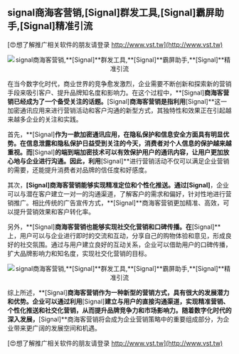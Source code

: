 ## **signal商海客营销,**[Signal]**群发工具,**[Signal]**霸屏助手,**[Signal]**精准引流**

[😍想了解推广相关软件的朋友请登录 http://www.vst.tw](http://www.vst.tw)

 <center><img src="https://vst.tw/MP4/tuiguang/png/0.png" alt="signal商海客营销,**[Signal]**群发工具,**[Signal]**霸屏助手,**[Signal]**精准引流"></center>

在当今数字化时代，商业世界的竞争愈发激烈，企业需要不断创新和探索新的营销手段来吸引客户、提升品牌知名度和影响力。在这个过程中，**[Signal]**商海客营销已经成为了一个备受关注的话题。**[Signal]**商海客营销是指利用**[Signal]**这一加密通讯应用来进行营销活动和客户沟通的新型方式，其独特性和效果正在引起越来越多企业的关注和实践。

首先，**[Signal]**作为一款加密通讯应用，在隐私保护和信息安全方面具有明显优势。在信息泄露和隐私保护日益受到关注的今天，消费者对个人信息的保护越来越重视。而**[Signal]**的端到端加密技术可以有效保护用户的通讯内容，让用户更加放心地与企业进行沟通。因此，利用**[Signal]**进行营销活动不仅可以满足企业营销的需要，还能提升消费者对品牌的信任度和好感度。

其次，**[Signal]**商海客营销能够实现精准定位和个性化推送。通过**[Signal]**，企业可以与潜在客户建立一对一的沟通渠道，了解客户的需求和偏好，针对性地进行营销推广。相比传统的广告宣传方式，**[Signal]**商海客营销更加精准、高效，可以提升营销效果和客户转化率。

另外，**[Signal]**商海客营销也能够实现社交化营销和口碑传播。在**[Signal]**上，用户可以与企业进行即时的交流和互动，分享自己的购物体验和意见，形成良好的社交氛围。通过与用户建立良好的互动关系，企业可以借助用户的口碑传播，扩大品牌影响力和知名度，实现社交化营销的目标。

 <center><img src="https://vst.tw/MP4/tuiguang/png/0.png" alt="signal商海客营销,**[Signal]**群发工具,**[Signal]**霸屏助手,**[Signal]**精准引流"></center>

综上所述，**[Signal]**商海客营销作为一种新型的营销方式，具有很大的发展潜力和优势。企业可以通过利用**[Signal]**建立与用户的直接沟通渠道，实现精准营销、个性化推送和社交化营销，从而提升品牌竞争力和市场影响力。随着数字化时代的深入发展，**[Signal]**商海客营销将会成为企业营销策略中的重要组成部分，为企业带来更广阔的发展空间和机遇。

[😍想了解推广相关软件的朋友请登录 http://www.vst.tw](http://www.vst.tw)




